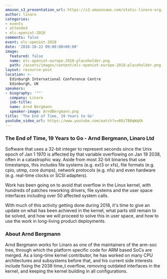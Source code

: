 ```yaml
---
amazon_s3_presentation_url: https://s3.amazonaws.com/static-linaro-org/event-resources/elc-openiot-2018/elc-openiot-2018-the-end-of-time-19-years-to-go.pdf
author: linaro
categories:
- events
- attended
- elc-openiot-2018
comments: false
event: elc-openiot-2018
date: '2018-10-22 09:00:00+00:00'
image:
  featured: false
  name: elc-openiot-europe-2018-placeholder.png
  path: /assets/images/content/elc-openiot-europe-2018-placeholder.png
layout: resource-post
location: >-
  Edinburgh International Conference Centre
  Edinburgh, UK
speakers:
- biography: '""'
  company: Linaro
  job-title: 
  name: Arnd Bergmann
  speaker-image: ArndBergmann.png
title: 'The End of Time, 19 Years to Go'
youtube_video_url: https://www.youtube.com/watch?v=8OiTB8qWqXk
---
```

### The End of Time, 19 Years to Go - Arnd Bergmann, Linaro Ltd

Software that uses a 32-bit integer to represent seconds since the Unix epoch of Jan 1 1970 is affected by that variable overflowing on Jan 19 2038, often in a catastrophic way. Aside from most 32-bit binaries that use timestamps, this includes file systems (e.g. ext3 or xfs), file formats (e.g. cpio, utmp, core dumps), network protocols (e.g. nfs) and even hardware (e.g. real-time clocks or SCSI adapters).

Work has been going on to avoid that overflow in the Linux kernel, with hundreds of patches reworking drivers, file systems and the user space interfaces including over 50 affected system calls.

With much of this activity getting done during 2018, it's time to give an update on what has been achieved in the kernel, what parts still remain to be solved, and how we will proceed to solve this in user space, and how to use the work in long-living product deployments. 

### About Arnd Bergmann
Arnd Bergmann works for Linaro as one of the maintainers of the arm-soc tree, through which the platform specific code for ARM based SoCs are merged. As a long-time kernel contributor, he has worked on many CPU architectures and subsystems before that, and his current side interests include fixing the 2038 time_t overflow, removing outdated interfaces in the kernel, and keeping the kernel building in all configurations.